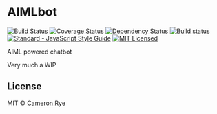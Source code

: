 # AIMLbot

[![Build Status](https://travis-ci.org/cameronrye/AIMLbot.svg?branch=master)](https://travis-ci.org/cameronrye/AIMLbot)
[![Coverage Status](https://coveralls.io/repos/github/cameronrye/AIMLbot/badge.svg?branch=master)](https://coveralls.io/github/cameronrye/AIMLbot?branch=master)
[![Dependency Status](https://dependencyci.com/github/cameronrye/AIMLbot/badge)](https://dependencyci.com/github/cameronrye/AIMLbot)
[![Build status](https://ci.appveyor.com/api/projects/status/y7fsdxsr1dm7sxt2?svg=true)](https://ci.appveyor.com/project/cameronrye/aimlbot)
[![Standard - JavaScript Style Guide](https://img.shields.io/badge/code%20style-standard-brightgreen.svg)](http://standardjs.com/)
[![MIT Licensed](https://img.shields.io/badge/License-MIT-blue.svg?style=flat)](https://opensource.org/licenses/MIT)


AIML powered chatbot

Very much a WIP

## License

MIT © [Cameron Rye](https://cameronrye.com/)
